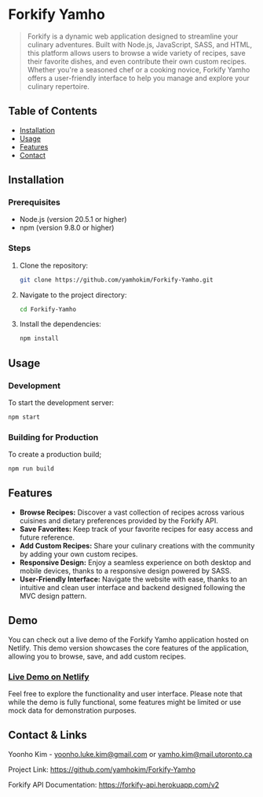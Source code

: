 # Forkify Yamho

> Forkify is a dynamic web application designed to streamline your culinary adventures. Built with Node.js, JavaScript, SASS, and HTML, this platform allows users to browse a wide variety of recipes, save their favorite dishes, and even contribute their own custom recipes. Whether you're a seasoned chef or a cooking novice, Forkify Yamho offers a user-friendly interface to help you manage and explore your culinary repertoire.

## Table of Contents

- [Installation](#installation)
- [Usage](#usage)
- [Features](#features)
- [Contact](#contact)

## Installation

### Prerequisites

- Node.js (version 20.5.1 or higher)
- npm (version 9.8.0 or higher)

### Steps

1. Clone the repository:

   ```bash
   git clone https://github.com/yamhokim/Forkify-Yamho.git
   ```

2. Navigate to the project directory:

   ```bash
   cd Forkify-Yamho
   ```

3. Install the dependencies:

   ```bash
   npm install
   ```

## Usage

### Development

To start the development server:

```bash
npm start
```

### Building for Production

To create a production build;

```bash
npm run build
```

## Features

- **Browse Recipes:** Discover a vast collection of recipes across various cuisines and dietary preferences provided by the Forkify API.
- **Save Favorites:** Keep track of your favorite recipes for easy access and future reference.
- **Add Custom Recipes:** Share your culinary creations with the community by adding your own custom recipes.
- **Responsive Design:** Enjoy a seamless experience on both desktop and mobile devices, thanks to a responsive design powered by SASS.
- **User-Friendly Interface:** Navigate the website with ease, thanks to an intuitive and clean user interface and backend designed following the MVC design pattern.

## Demo

You can check out a live demo of the Forkify Yamho application hosted on Netlify. This demo version showcases the core features of the application, allowing you to browse, save, and add custom recipes.

### [Live Demo on Netlify](https://forkify-yamho.netlify.app/)

Feel free to explore the functionality and user interface. Please note that while the demo is fully functional, some features might be limited or use mock data for demonstration purposes.

## Contact & Links

Yoonho Kim - yoonho.luke.kim@gmail.com or yamho.kim@mail.utoronto.ca

Project Link: https://github.com/yamhokim/Forkify-Yamho

Forkify API Documentation: https://forkify-api.herokuapp.com/v2
